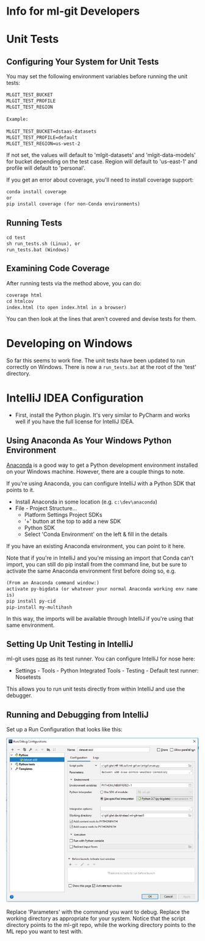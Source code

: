 # Info for ml-git Developers


# Unit Tests

## Configuring Your System for Unit Tests

You may set the following environment variables before running the unit tests:
```
MLGIT_TEST_BUCKET
MLGIT_TEST_PROFILE
MLGIT_TEST_REGION

Example:

MLGIT_TEST_BUCKET=dstaas-datasets
MLGIT_TEST_PROFILE=default
MLGIT_TEST_REGION=us-west-2
```

If not set, the values will default to 'mlgit-datasets' and 'mlgit-data-models' for bucket depending on the test case.
Region will default to 'us-east-1' and profile will default to 'personal'.

If you get an error about coverage, you'll need to install coverage support:

```
conda install coverage
or
pip install coverage (for non-Conda environments)
```

## Running Tests

```
cd test
sh run_tests.sh (Linux), or
run_tests.bat (Windows)
```

## Examining Code Coverage

After running tests via the method above, you can do:

```
coverage html
cd htmlcov
index.html (to open index.html in a browser)
```
You can then look at the lines that aren't covered and devise tests for them.

# Developing on Windows

So far this seems to work fine.  The unit tests have been updated to run correctly on Windows.  There is 
now a ```run_tests.bat``` at the root of the 'test' directory.




# IntelliJ IDEA Configuration

- First, install the Python plugin.  It's very similar to PyCharm and works well if you have the full license for
IntelliJ IDEA.

## Using Anaconda As Your Windows Python Environment

[Anaconda](https://anaconda.org/) is a good way to get a Python development environment installed on your Windows
machine.  However, there are a couple things to note.  

If you're using Anaconda, you can configure IntelliJ with a Python SDK that points to it.

- Install Anaconda in some location (e.g. ```c:\dev\anaconda```)
- File - Project Structure...
  - Platform Settings Project SDKs
  - '+' button at the top to add a new SDK
  - Python SDK
  - Select 'Conda Environment' on the left & fill in the details 
  
If you have an existing Anaconda environment, you can point to it here.

Note that if you're in IntelliJ and you're missing an import that Conda can't import, you can still do pip install
from the command line, but be sure to activate the same Anaconda environment first before doing so, e.g.

```$xslt
(From an Anaconda command window:)
activate py-bigdata (or whatever your normal Anaconda working env name is)
pip install py-cid
pip-install my-multihash
```

In this way, the imports will be available through IntelliJ if you're using that same environment.

## Setting Up Unit Testing in IntelliJ

ml-git uses [nose](https://nose.readthedocs.io/en/latest/) as its test runner.  You can configure IntelliJ for
nose here:

- Settings - Tools - Python Integrated Tools - Testing - Default test runner: Nosetests

This allows you to run unit tests directly from within IntelliJ and use the debugger.

## Running and Debugging from IntelliJ

Set up a Run Configuration that looks like this:

![intellij_run_config.png](intellij_run_config.png)

Replace 'Parameters' with the command you want to debug.  Replace the working directory as appropriate for your system.
Notice that the script directory points to the ml-git repo, while the working
directory points to the ML repo you want to test with.